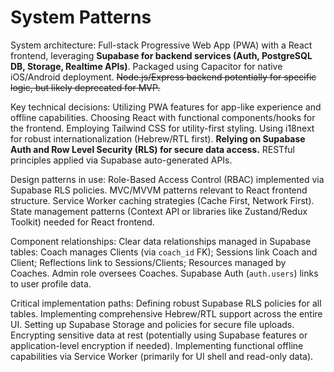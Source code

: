 # System Patterns

System architecture: Full-stack Progressive Web App (PWA) with a React frontend, leveraging **Supabase for backend services (Auth, PostgreSQL DB, Storage, Realtime APIs)**. Packaged using Capacitor for native iOS/Android deployment. ~~Node.js/Express backend potentially for specific logic, but likely deprecated for MVP.~~

Key technical decisions: Utilizing PWA features for app-like experience and offline capabilities. Choosing React with functional components/hooks for the frontend. Employing Tailwind CSS for utility-first styling. Using i18next for robust internationalization (Hebrew/RTL first). **Relying on Supabase Auth and Row Level Security (RLS) for secure data access.** RESTful principles applied via Supabase auto-generated APIs.

Design patterns in use: Role-Based Access Control (RBAC) implemented via Supabase RLS policies. MVC/MVVM patterns relevant to React frontend structure. Service Worker caching strategies (Cache First, Network First). State management patterns (Context API or libraries like Zustand/Redux Toolkit) needed for React frontend.

Component relationships: Clear data relationships managed in Supabase tables: Coach manages Clients (via `coach_id` FK); Sessions link Coach and Client; Reflections link to Sessions/Clients; Resources managed by Coaches. Admin role oversees Coaches. Supabase Auth (`auth.users`) links to user profile data.

Critical implementation paths: Defining robust Supabase RLS policies for all tables. Implementing comprehensive Hebrew/RTL support across the entire UI. Setting up Supabase Storage and policies for secure file uploads. Encrypting sensitive data at rest (potentially using Supabase features or application-level encryption if needed). Implementing functional offline capabilities via Service Worker (primarily for UI shell and read-only data).